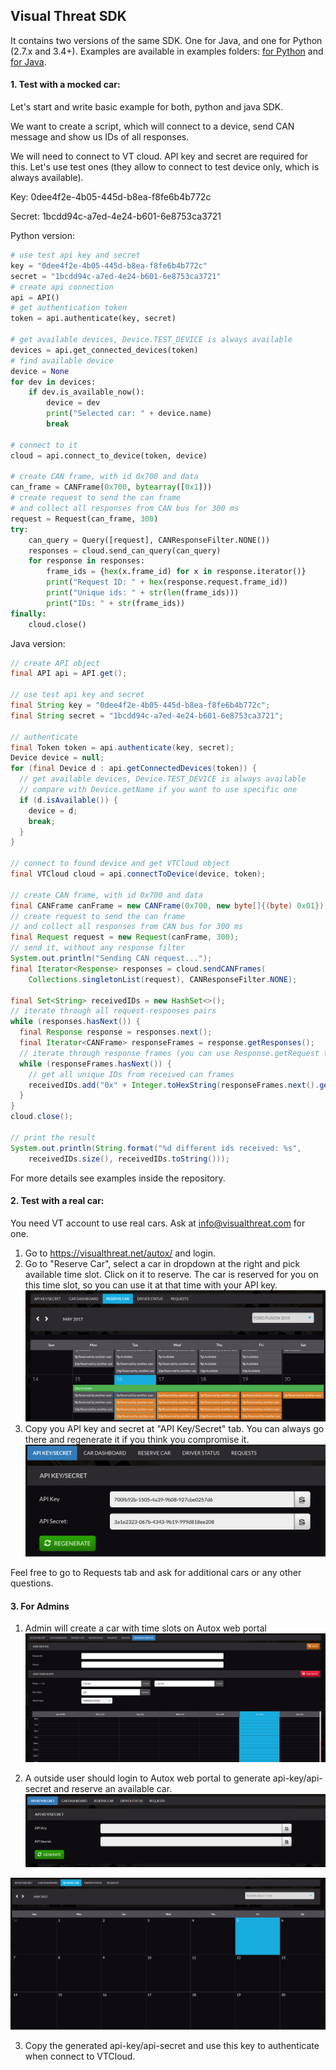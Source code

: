 ## Visual Threat SDK

It contains two versions of the same SDK. One for Java, and one for Python (2.7.x and 3.4+).
Examples are available in examples folders:
[for Python](./python/examples/fuzzing.py)
and [for Java](./java/examples/src/main/java/Fuzzing.java). 

#### 1. Test with a mocked car:
Let's start and write basic example for both, python and java SDK.

We want to create a script, which will connect to a device,
send CAN message and show us IDs of all responses.

We will need to connect to VT cloud. API key and secret are required for this.
Let's use test ones (they allow to connect to test device only, which is always available).

Key: 0dee4f2e-4b05-445d-b8ea-f8fe6b4b772c

Secret: 1bcdd94c-a7ed-4e24-b601-6e8753ca3721

Python version:
```python
# use test api key and secret
key = "0dee4f2e-4b05-445d-b8ea-f8fe6b4b772c"
secret = "1bcdd94c-a7ed-4e24-b601-6e8753ca3721"
# create api connection
api = API()
# get authentication token
token = api.authenticate(key, secret)

# get available devices, Device.TEST_DEVICE is always available
devices = api.get_connected_devices(token)
# find available device
device = None
for dev in devices:
    if dev.is_available_now():
        device = dev
        print("Selected car: " + device.name)
        break

# connect to it
cloud = api.connect_to_device(token, device)

# create CAN frame, with id 0x700 and data
can_frame = CANFrame(0x700, bytearray([0x1]))
# create request to send the can frame
# and collect all responses from CAN bus for 300 ms
request = Request(can_frame, 300)
try:
    can_query = Query([request], CANResponseFilter.NONE())
    responses = cloud.send_can_query(can_query)
    for response in responses:
        frame_ids = {hex(x.frame_id) for x in response.iterator()}
        print("Request ID: " + hex(response.request.frame_id))
        print("Unique ids: " + str(len(frame_ids)))
        print("IDs: " + str(frame_ids))
finally:
    cloud.close()
```

Java version:
```java
// create API object
final API api = API.get();

// use test api key and secret
final String key = "0dee4f2e-4b05-445d-b8ea-f8fe6b4b772c";
final String secret = "1bcdd94c-a7ed-4e24-b601-6e8753ca3721";

// authenticate
final Token token = api.authenticate(key, secret);
Device device = null;
for (final Device d : api.getConnectedDevices(token)) {
  // get available devices, Device.TEST_DEVICE is always available
  // compare with Device.getName if you want to use specific one
  if (d.isAvailable()) {
    device = d;
    break;
  }
}

// connect to found device and get VTCloud object
final VTCloud cloud = api.connectToDevice(device, token);

// create CAN frame, with id 0x700 and data
final CANFrame canFrame = new CANFrame(0x700, new byte[]{(byte) 0x01});
// create request to send the can frame
// and collect all responses from CAN bus for 300 ms
final Request request = new Request(canFrame, 300);
// send it, without any response filter
System.out.println("Sending CAN request...");
final Iterator<Response> responses = cloud.sendCANFrames(
    Collections.singletonList(request), CANResponseFilter.NONE);

final Set<String> receivedIDs = new HashSet<>();
// iterate through all request-responses pairs
while (responses.hasNext()) {
  final Response response = responses.next();
  final Iterator<CANFrame> responseFrames = response.getResponses();
  // iterate through response frames (you can use Response.getRequest to see request)
  while (responseFrames.hasNext()) {
    // get all unique IDs from received can frames
    receivedIDs.add("0x" + Integer.toHexString(responseFrames.next().getId()));
  }
}
cloud.close();

// print the result
System.out.println(String.format("%d different ids received: %s",
    receivedIDs.size(), receivedIDs.toString()));
```

For more details see examples inside the repository.

#### 2. Test with a real car:
You need VT account to use real cars. Ask at info@visualthreat.com for one.

1. Go to https://visualthreat.net/autox/ and login.
2. Go to "Reserve Car", select a car in dropdown at the right and pick available time slot.
   Click on it to reserve. The car is reserved for you on this time slot, so you can use it at that time with
   your API key.
   ![reserve.png](docs/reserve.png)
3. Copy you API key and secret at "API Key/Secret" tab. You can always go there and regenerate it if you think
   you compromise it.
   ![api-key-secret.png](docs/api-key-secret.png)
   
Feel free to go to Requests tab and ask for additional cars or any other questions.
   
#### 3. For Admins

1. Admin will create a car with time slots on Autox web portal
![AddDevice.PNG](docs/2364711376-AddDevice.png)

2. A outside user should login to Autox web portal to generate api-key/api-secret and reserve an available car.
![ApiGenerate.PNG](docs/217926279-ApiGenerate.png)

![ReserveCar.PNG](docs/3034823481-ReserveCar.png)
  
3. Copy the generated api-key/api-secret and use this key to authenticate when connect to VTCloud.
